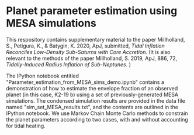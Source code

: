 Planet parameter estimation using MESA simulations
===============================================================

This respository contains supplementary material to the paper Millholland, S., Petigura, K., \& Batygin, K. 2020, ApJ, submitted, <i> Tidal Inflation Reconciles Low-Density Sub-Saturns with Core Accretion. </i> (It is also relevant to the methods of the paper Millholland, S. 2019, ApJ, 886, 72, <i> Tidally-Induced Radius Inflation of Sub-Neptunes. </i>)

The IPython notebook entitled "Parameter_estimation_from_MESA_sims_demo.ipynb" contains a demonstration of how to estimate the envelope fraction of an observed planet (in this case, K2-19 b) using a set of previously-generated MESA simulations. The condensed simulation results are provided in the data file named "sim_set_MESA_results.txt", and the contents are outlined in the IPython notebook. We use Markov Chain Monte Carlo methods to constrain the planet parameters according to two cases, with and without accounting for tidal heating. 
